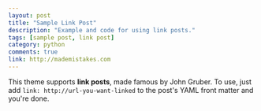 ```yaml
---
layout: post
title: "Sample Link Post"
description: "Example and code for using link posts."
tags: [sample post, link post]
category: python
comments: true
link: http://mademistakes.com  
---
```


This theme supports **link posts**, made famous by John Gruber. To use, just add `link: http://url-you-want-linked` to the post's YAML front matter and you're done.
